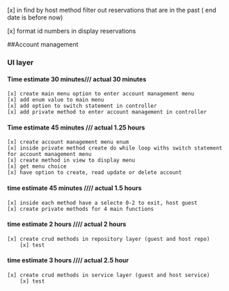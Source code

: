[x] in find by host method filter out reservations that are in the past ( end date is before now)
    
[x] format id numbers in display reservations

##Account management

###  UI layer

#### Time estimate 30 minutes/// actual 30 minutes
    [x] create main menu option to enter account management menu
    [x] add enum value to main menu
    [x] add option to switch statement in controller
    [x] add private method to enter account management in controller
    
#### Time estimate 45 minutes /// actual 1.25 hours   
    [x] create account management menu enum
    [x] inside private method create do while loop withs switch statement for account management menu
    [x] create method in view to display menu
    [x] get menu choice
    [x] have option to create, read update or delete account
    
    
#### time estimate 45 minutes //// actual 1.5 hours
    [x] inside each method have a selecte 0-2 to exit, host guest
    [x] create private methods for 4 main functions
    
    
#### time estimate 2 hours //// actual 2 hours
    [x] create crud methods in repository layer (guest and host repo)
        [x] test
        
#### time estimate 3 hours //// actual 2.5 hour
    [x] create crud methods in service layer (guest and host service)
        [x] test         